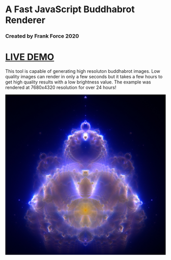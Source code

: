 # A Fast JavaScript Buddhabrot Renderer
### Created by Frank Force 2020

# [LIVE DEMO](https://killedbyapixel.github.io/Buddhabrot/)

This tool is capable of generating high resoluton buddhabrot images. Low quality images can render in only a few seconds but it takes a few hours to get high quality results with a low brightness value. The example was rendered at 7680x4320 resolution for over 24 hours!

![Screenshot](/buddhabrot.jpg)
